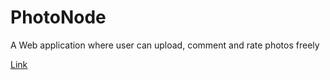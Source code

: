 # PhotoNode
A Web application where user can upload, comment and rate photos freely

[Link](https://sheltered-harbor-99233.herokuapp.com/)
